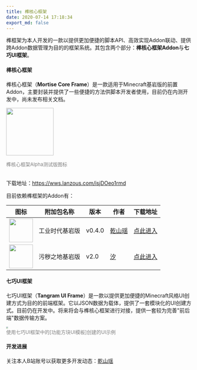```yaml
---
title: 榫核心框架
date: 2020-07-14 17:18:34
export_md: false
---
```


榫框架为本人开发的一款以提供更加便捷的脚本API、高效实现Addon联动、提供跨Addon数据管理为目的的框架系统。其包含两个部分：**榫核心框架Addon**与**七巧UI框架**。

#### 榫核心框架

榫核心框架（**Mortise Core Frame**）是一款适用于Minecraft基岩版的前置Addon，主要封装并提供了一些便捷的方法供脚本开发者使用，目前仍在内测开发中，尚未发布相关文档。

<img src="\MyBlog\mortise\images\mortise_icon.png" style="width:128px;height:128px"></img>

<!---<div style="width:100%"><div style="display:flex;position:absolute;left:40%;color:grey;font-size:13px;align-items:center">榫核心框架Alpha测试版图标</div></div>--->

<div style="width:100%"><div style="color:grey;font-size:13px">榫核心框架Alpha测试版图标</div></div>

</br>

下载地址：https://wws.lanzous.com/isjDOeo1rmd

目前依赖榫框架的Addon有：

| 图标                                                         | 附加包名称     | 版本   | 作者                                          | 下载地址                                            |
| ------------------------------------------------------------ | -------------- | ------ | --------------------------------------------- | --------------------------------------------------- |
| <img src="\MyBlog\mortise\images\icib_icon.png" style="width:64px;height:64px"/> | 工业时代基岩版 | v0.4.0 | [乾山瑶](https://space.bilibili.com/15122547) | [点此进入](/works/icib/index.html)                  |
| <img src="\MyBlog\mortise\images\mswy_icon.png" style="width:64px;height:64px"/> | 污秽之地基岩版 | v2.0   | [汐](https://space.bilibili.com/401779175)    | [点此进入](https://www.bilibili.com/read/cv6769795) |

#### 七巧UI框架

七巧UI框架（**Tangram UI Frame**）是一款以提供更加便捷的Minecraft风格UI创建方式为目的的前端框架。它以JSON数据为载体，提供了一套模块化的UI创建方式。目前仍在开发中。将来将会与榫核心框架进行对接，提供一套较为完善"前后端"数据传输方案。

<img src="/MyBlog/mortise/images/tangram.jpg" style="zoom:30%" />

 

</br>

<div style="width:100%"><div style="color:grey;font-size:13px">使用七巧UI框架中的[功能方块UI模板]创建的UI示例</div></div>

#### 开发进展

关注本人B站账号以获取更多开发动态：[乾山瑶](https://space.bilibili.com/15122547)